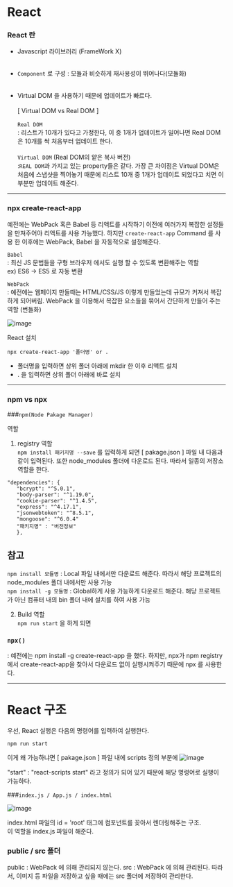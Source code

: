 # React

### React 란
* Javascript 라이브러리 (FrameWork X) </br></br> 
  
* `Component` 로 구성 : 모듈과 비슷하게 재사용성이 뛰어나다(모듈화)</br></br>

* Virtual DOM 을 사용하기 때문에 업데이트가 빠르다. </br></br>
    [ Virtual DOM vs Real DOM ] </br></br>
  `Real DOM` </br>
  : 리스트가 10개가 있다고 가정한다, 이 중 1개가 업데이트가 일어나면 Real DOM은 10개를 싹 처음부터 업데이트 한다. 
  </br></br>
  `Virtual DOM` (Real DOM의 얕은 복사 버전) </br>
  :`REAL DOM`과 가지고 있는 property들은 같다. 가장 큰 차이점은 Virtual DOM은 처음에 스냅샷을 찍어놓기 때문에
  리스트 10개 중 1개가 업데이트 되었다고 치면 이 부분만 업데이트 해준다. 
---

### npx create-react-app
 
예전에는 WebPack 혹은 Babel 등 리액트를 시작하기 이전에 여러가지 복잡한 설정들을 만져주어야 리액트를 사용 가능했다. 
하지만 `create-react-app` Command 를 사용 한 이후에는 WebPack, Babel 을 자동적으로 설정해준다. 

`Babel` </br>
: 최신 JS 문법들을 구형 브라우저 에서도 실행 할 수 있도록 변환해주는 역할</br>
ex) ES6 -> ES5 로 자동 변환 

`WebPack` </br>
: 예전에는 웹페이지 만들때는 HTML/CSS/JS 이렇게 만들었는데 규모가 커져서 복잡하게 되어버림. 
WebPack 을 이용해서 복잡한 요소들을 묶어서 간단하게 만들어 주는 역할 (번들화)

![image](https://user-images.githubusercontent.com/63600953/132835078-5ff7962d-b2ee-4880-ad62-31feadd1cad7.png)

React 설치
````
npx create-react-app '폴더명' or .
````
* 폴더명을 입력하면 상위 폴더 아래에 mkdir 한 이후 리액트 설치 </br> 
* . 을 입력하면 상위 폴더 아래에 바로 설치

---
### npm vs npx 

###`npm(Node Pakage Manager)`</br>

역할 
1. registry 역할 </br>
`npm install 패키지명 --save` 를  입력하게 되면 [ pakage.json ] 파일 내
다음과 같이 입력된다. 또한 node_modules 폴더에 다운로드 된다. 따라서 일종의 저장소 역할을 한다. 
````   
"dependencies": {
   "bcrypt": "^5.0.1",
   "body-parser": "^1.19.0",
   "cookie-parser": "^1.4.5",
   "express": "^4.17.1",
   "jsonwebtoken": "^8.5.1",
   "mongoose": "^6.0.4"
   "패키지명" : "버전정보" 
   },
````

## 참고
`npm install 모듈명` : Local 파일 내에서만 다운로드 해준다. 따라서 해당 프로젝트의 node_modules 폴더 내에서만 사용 가능
</br> 
`npm install -g 모듈명` : Global하게 사용 가능하게 다운로드 해준다. 해당 프로젝트가 아닌 컴퓨터 내의 bin 폴더 내에 설치를 하여 사용 가능

2. Build 역할 </br> 
`npm run start` 을 하게 되면
   
### `npx()`
: 예전에는 npm install -g create-react-app 을 했다. 하지만, 
npx가 npm registry에서 create-react-app을 찾아서 다운로드 없이 실행시켜주기 때문에 npx 를 사용한다. 

---
# React 구조 

우선, React 실행은 다음의 명령어를 입력하여 실행한다. 
````
npm run start
````

이게 왜 가능하냐면 [ pakage.json ] 파일 내에 scripts 정의 부분에
![image](https://user-images.githubusercontent.com/63600953/132842519-20972581-fa80-4dd1-80fb-1ba234945e5c.png)

"start" : "react-scripts start" 라고 정의가 되어 있기 때문에 해당 명령어로 실행이 가능하다. 

###`index.js / App.js / index.html` 

![image](https://user-images.githubusercontent.com/63600953/132843358-f14c2289-287b-4c9c-a8e5-3c56badbc653.png)

index.html 파일의 id = 'root' 태그에 <App/> 컴포넌트를 꽂아서 렌더링해주는 구조. </br> 
이 역할을 index.js 파일이 해준다. 

### public / src 폴더 
public : WebPack 에 의해 관리되지 않는다. 
src : WebPack 에 의해 관리된다. 따라서, 이미지 등 파일을 저장하고 싶을 때에는 src 폴더에 저장하여 관리한다. 


